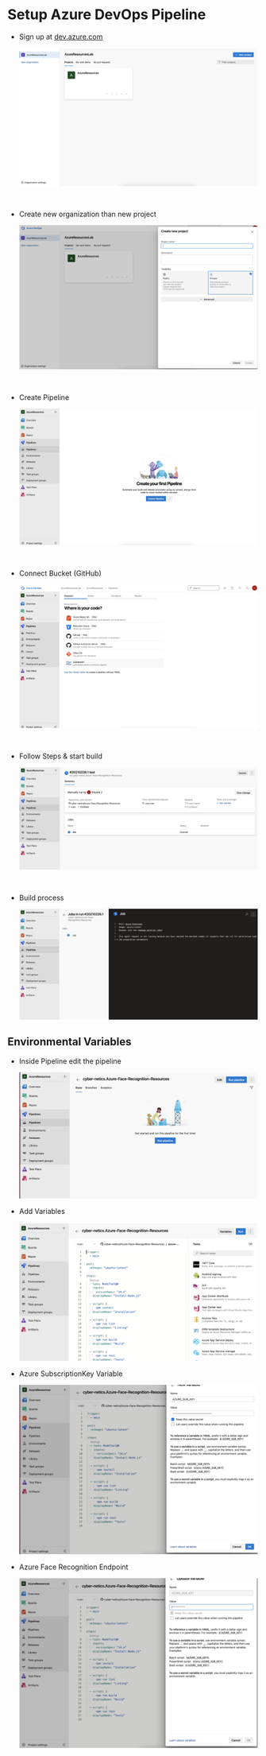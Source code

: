# Setup Azure DevOps Pipeline

- Sign up at [dev.azure.com](https://dev.azure.com)
  <p>
    <img src="https://github.com/edo92/Azure-Face-Recognition-Resources/blob/docs/devops/image/pipeline-start.png"/>
  </p>

<br/>

- Create new organization than new project
  <p>
    <img src="https://github.com/edo92/Azure-Face-Recognition-Resources/blob/docs/devops/image/pipeline-new-project.png"/>
  </p>

<br/>

- Create Pipeline
  <p>
    <img src="https://github.com/edo92/Azure-Face-Recognition-Resources/blob/docs/devops/image/create-pipeline.png"/>
  </p>

<br/>

- Connect Bucket (GitHub)
  <p>
    <img src="https://github.com/edo92/Azure-Face-Recognition-Resources/blob/docs/devops/image/connect-backet.png"/>
  </p>

<br/>

- Follow Steps & start build
  <p>
    <img src="https://github.com/edo92/Azure-Face-Recognition-Resources/blob/docs/devops/image/build-started.png"/>
  </p>

<br/>

- Build process
  <p>
    <img src="https://github.com/edo92/Azure-Face-Recognition-Resources/blob/docs/devops/image/building-process.png"/>
  </p>

## Environmental Variables

- Inside Pipeline edit the pipeline
  <p>
    <img src="https://github.com/edo92/Azure-Face-Recognition-Resources/blob/docs/devops/image/edit-pipeline.png"/>
  </p>

- Add Variables
  <p>
    <img src="https://github.com/edo92/Azure-Face-Recognition-Resources/blob/docs/devops/image/variables.png"/>
  </p>

- Azure SubscriptionKey Variable
  <p>
    <img src="https://github.com/edo92/Azure-Face-Recognition-Resources/blob/docs/devops/image/add-subscriptionKey-variable.png"/>
  </p>

- Azure Face Recognition Endpoint
  <p>
    <img src="https://github.com/edo92/Azure-Face-Recognition-Resources/blob/docs/devops/image/add-fd-variable.png"/>
  </p>
